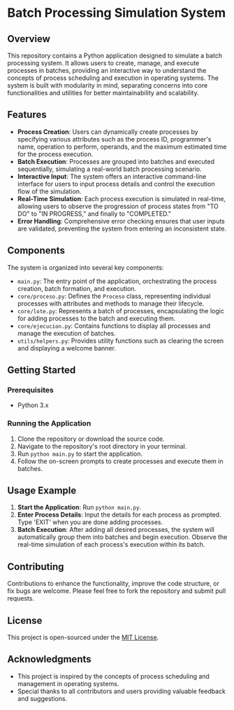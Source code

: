 # Batch Processing Simulation System

## Overview

This repository contains a Python application designed to simulate a batch processing system. It allows users to create, manage, and execute processes in batches, providing an interactive way to understand the concepts of process scheduling and execution in operating systems. The system is built with modularity in mind, separating concerns into core functionalities and utilities for better maintainability and scalability.

## Features

- **Process Creation**: Users can dynamically create processes by specifying various attributes such as the process ID, programmer's name, operation to perform, operands, and the maximum estimated time for the process execution.
- **Batch Execution**: Processes are grouped into batches and executed sequentially, simulating a real-world batch processing scenario.
- **Interactive Input**: The system offers an interactive command-line interface for users to input process details and control the execution flow of the simulation.
- **Real-Time Simulation**: Each process execution is simulated in real-time, allowing users to observe the progression of process states from "TO DO" to "IN PROGRESS," and finally to "COMPLETED."
- **Error Handling**: Comprehensive error checking ensures that user inputs are validated, preventing the system from entering an inconsistent state.

## Components

The system is organized into several key components:

- `main.py`: The entry point of the application, orchestrating the process creation, batch formation, and execution.
- `core/proceso.py`: Defines the `Proceso` class, representing individual processes with attributes and methods to manage their lifecycle.
- `core/lote.py`: Represents a batch of processes, encapsulating the logic for adding processes to the batch and executing them.
- `core/ejecucion.py`: Contains functions to display all processes and manage the execution of batches.
- `utils/helpers.py`: Provides utility functions such as clearing the screen and displaying a welcome banner.

## Getting Started

### Prerequisites

- Python 3.x

### Running the Application

1. Clone the repository or download the source code.
2. Navigate to the repository's root directory in your terminal.
3. Run `python main.py` to start the application.
4. Follow the on-screen prompts to create processes and execute them in batches.

## Usage Example

1. **Start the Application**: Run `python main.py`.
2. **Enter Process Details**: Input the details for each process as prompted. Type 'EXIT' when you are done adding processes.
3. **Batch Execution**: After adding all desired processes, the system will automatically group them into batches and begin execution. Observe the real-time simulation of each process's execution within its batch.

## Contributing

Contributions to enhance the functionality, improve the code structure, or fix bugs are welcome. Please feel free to fork the repository and submit pull requests.

## License

This project is open-sourced under the [MIT License](LICENSE.md).

## Acknowledgments

- This project is inspired by the concepts of process scheduling and management in operating systems.
- Special thanks to all contributors and users providing valuable feedback and suggestions.
